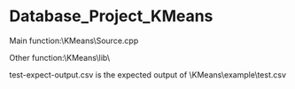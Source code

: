 # Database_Project_KMeans

Main function:\KMeans\Source.cpp

Other function:\KMeans\lib\

test-expect-output.csv is the expected output of \KMeans\example\test.csv